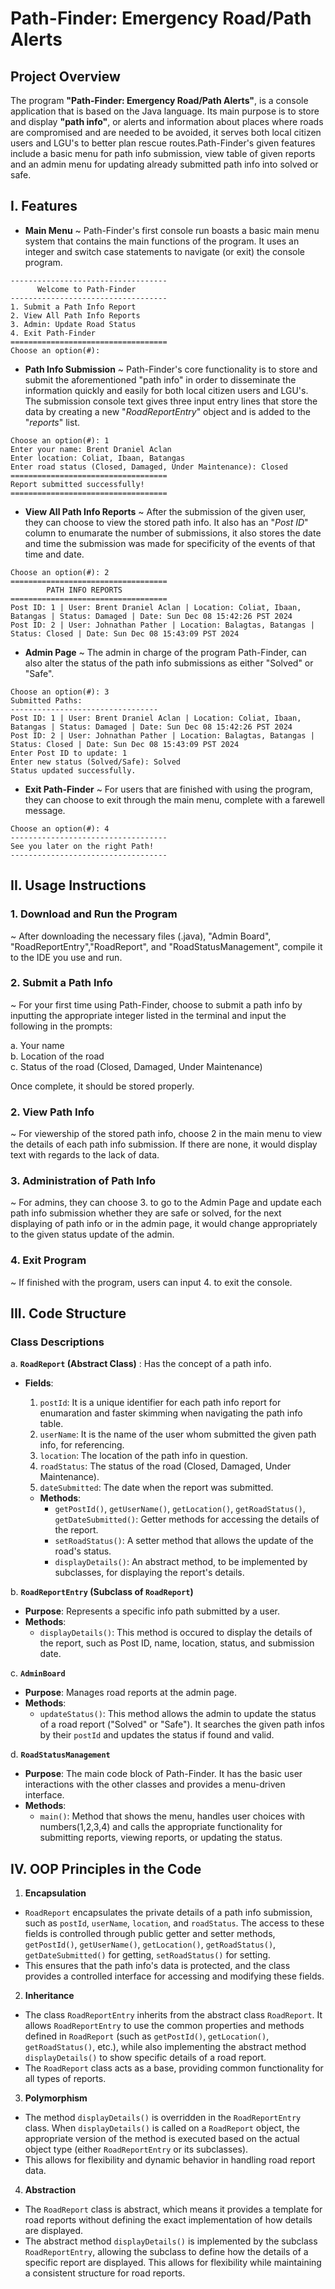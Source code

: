 
# Path-Finder: Emergency Road/Path Alerts

## Project Overview

The program **"Path-Finder: Emergency Road/Path Alerts"**, is a console application that is based on the Java language. Its main purpose is to store and display **"path info"**, or alerts and information about places where roads are compromised and are needed to be avoided, it serves both local citizen users and LGU's to better plan rescue routes.Path-Finder's given features include a basic menu for path info submission, view table of given reports and an admin menu for updating already submitted path info into solved or safe.

## I. Features

* **Main Menu**
~ Path-Finder's first console run boasts a basic main menu system that contains the main functions of the program. It uses an integer and switch case statements to navigate (or exit) the console program.

```text
-----------------------------------
      Welcome to Path-Finder       
-----------------------------------
1. Submit a Path Info Report       
2. View All Path Info Reports      
3. Admin: Update Road Status       
4. Exit Path-Finder
===================================
Choose an option(#):
```

* **Path Info Submission**
~ Path-Finder's core functionality is to store and submit the aforementioned "path info" in order to disseminate the information quickly and easily for both local citizen users and LGU's. The submission console text gives three input entry lines that store the data by creating a new "*RoadReportEntry*" object and is added to the "*reports*" list.

```text
Choose an option(#): 1
Enter your name: Brent Draniel Aclan 
Enter location: Coliat, Ibaan, Batangas
Enter road status (Closed, Damaged, Under Maintenance): Closed
===================================
Report submitted successfully!
===================================
```

* **View All Path Info Reports**
~ After the submission of the given user, they can choose to view the stored path info. It also has an "*Post ID*" column to enumarate the number of submissions, it also stores the date and time the submission was made for specificity of the events of that time and date.
```text
Choose an option(#): 2
===================================
        PATH INFO REPORTS
===================================
Post ID: 1 | User: Brent Draniel Aclan | Location: Coliat, Ibaan, Batangas | Status: Damaged | Date: Sun Dec 08 15:42:26 PST 2024
Post ID: 2 | User: Johnathan Pather | Location: Balagtas, Batangas | Status: Closed | Date: Sun Dec 08 15:43:09 PST 2024
```

* **Admin Page**
~ The admin in charge of the program Path-Finder, can also alter the status of the path info submissions as either "Solved" or "Safe".
```text
Choose an option(#): 3
Submitted Paths:
---------------------------------
Post ID: 1 | User: Brent Draniel Aclan | Location: Coliat, Ibaan, Batangas | Status: Damaged | Date: Sun Dec 08 15:42:26 PST 2024
Post ID: 2 | User: Johnathan Pather | Location: Balagtas, Batangas | Status: Closed | Date: Sun Dec 08 15:43:09 PST 2024
Enter Post ID to update: 1
Enter new status (Solved/Safe): Solved
Status updated successfully.
```

* **Exit Path-Finder**
~ For users that are finished with using the program, they can choose to exit through the main menu, complete with a farewell message.
```text
Choose an option(#): 4
-----------------------------------
See you later on the right Path!
-----------------------------------
```

## II. Usage Instructions

### 1. Download and Run the Program
~ After downloading the necessary files (.java), "Admin Board", "RoadReportEntry","RoadReport", and "RoadStatusManagement", compile it to the IDE you use and run.

### 2. Submit a Path Info
~ For your first time using Path-Finder, choose to submit a path info by inputting the appropriate integer listed in the terminal and input the following in the prompts:

a. Your name  
b. Location of the road  
c. Status of the road (Closed, Damaged, Under Maintenance)  

Once complete, it should be stored properly.

### 2. View Path Info
~ For viewership of the stored path info, choose 2 in the main menu to view the details of each path info submission. If there are none, it would display text with regards to the lack of data.

### 3. Administration of Path Info
~ For admins, they can choose 3. to go to the Admin Page and update each path info submission whether they are safe or solved, for the next displaying of path info or in the admin page, it would change appropriately to the given status update of the admin.

### 4. Exit Program
~ If finished with the program, users can input 4. to exit the console.


## III. Code Structure

### Class Descriptions

a. **`RoadReport` (Abstract Class)** : Has the concept of a path info.
* **Fields**: 
     1. `postId`: It is a unique identifier for each path info report for enumaration and faster skimming when navigating the path info table.
     2. `userName`: It is the name of the user whom submitted the given path info, for referencing.
     3. `location`: The location of the path info in question.
     4. `roadStatus`: The status of the road (Closed, Damaged, Under Maintenance).
     5. `dateSubmitted`: The date when the report was submitted.
     
   - **Methods**: 
     - `getPostId()`, `getUserName()`, `getLocation()`, `getRoadStatus()`, `getDateSubmitted()`: Getter methods for accessing the details of the report.
     - `setRoadStatus()`: A setter method that allows the update of the road's status.
     - `displayDetails()`: An abstract method, to be implemented by subclasses, for displaying the report's details.


b. **`RoadReportEntry` (Subclass of `RoadReport`)**
   - **Purpose**: Represents a specific info path submitted by a user.
   - **Methods**: 
     - `displayDetails()`: This method is occured to display the details of the report, such as Post ID, name, location, status, and submission date.


c. **`AdminBoard`**
   - **Purpose**: Manages road reports at the admin page.
   - **Methods**:
     - `updateStatus()`: This method allows the admin to update the status of a road report ("Solved" or "Safe"). It searches the given path infos by their `postId` and updates the status if found and valid. 


d. **`RoadStatusManagement`**
   - **Purpose**: The main code block of Path-Finder. It has the basic user interactions with the other classes and provides a menu-driven interface.
   - **Methods**:
     - `main()`: Method that shows the menu, handles user choices with numbers(1,2,3,4) and calls the appropriate functionality for submitting reports, viewing reports, or updating the status.

## IV. OOP Principles in the Code

 1. **Encapsulation**
   - `RoadReport` encapsulates the private details of a path info submission, such as `postId`, `userName`, `location`, and `roadStatus`. The access to these fields is controlled through public getter and setter methods, `getPostId()`, `getUserName()`, `getLocation()`, `getRoadStatus()`, `getDateSubmitted()` for getting, `setRoadStatus()` for setting.
   - This ensures that the path info's data is protected, and the class provides a controlled interface for accessing and modifying these fields.

 2. **Inheritance**
   - The class `RoadReportEntry` inherits from the abstract class `RoadReport`. It allows `RoadReportEntry` to use the common properties and methods defined in `RoadReport` (such as `getPostId()`, `getLocation()`, `getRoadStatus()`, etc.), while also implementing the abstract method `displayDetails()` to show specific details of a road report.
   - The `RoadReport` class acts as a base, providing common functionality for all types of reports.

 3. **Polymorphism**
   - The method `displayDetails()` is overridden in the `RoadReportEntry` class. When `displayDetails()` is called on a `RoadReport` object, the appropriate version of the method is executed based on the actual object type (either `RoadReportEntry` or its subclasses).
   - This allows for flexibility and dynamic behavior in handling road report data.

 4. **Abstraction**
   - The `RoadReport` class is abstract, which means it provides a template for road reports without defining the exact implementation of how details are displayed.
   - The abstract method `displayDetails()` is implemented by the subclass `RoadReportEntry`, allowing the subclass to define how the details of a specific report are displayed. This allows for flexibility while maintaining a consistent structure for road reports.
